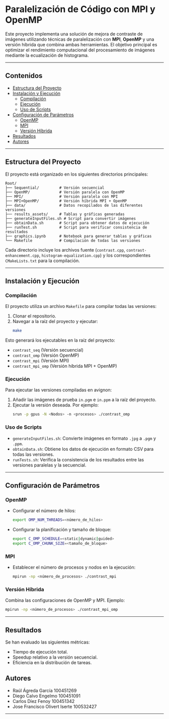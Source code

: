 # Paralelización de Código con MPI y OpenMP

Este proyecto implementa una solución de mejora de contraste de imágenes utilizando técnicas de paralelización con **MPI**, **OpenMP** y una versión híbrida que combina ambas herramientas. El objetivo principal es optimizar el rendimiento computacional del procesamiento de imágenes mediante la ecualización de histograma.

---

## Contenidos
- [Estructura del Proyecto](#estructura-del-proyecto)
- [Instalación y Ejecución](#instalación-y-ejecución)
   - [Compilación](#compilación)
   - [Ejecución](#ejecución)
   - [Uso de Scripts](#uso-de-scripts)
- [Configuración de Parámetros](#configuración-de-parámetros)
   - [OpenMP](#openmp)
   - [MPI](#mpi)
   - [Versión Híbrida](#versión-híbrida)
- [Resultados](#resultados)
- [Autores](#autores)

---

## Estructura del Proyecto

El proyecto está organizado en los siguientes directorios principales:

```plaintext
Root/
├── Sequential/         # Versión secuencial
├── OpenMP/             # Versión paralela con OpenMP
├── MPI/                # Versión paralela con MPI
├── MPI+OpenMP/         # Versión híbrida MPI + OpenMP
├── data/               # Datos recopilados de las diferentes versiones
├── results_assets/     # Tablas y gráficas generadas
├── generateInputFiles.sh # Script para convertir imágenes
├── obtainData.sh       # Script para obtener datos de ejecución
├── runTest.sh          # Script para verificar consistencia de resultados
├── graphics.ipynb      # Notebook para generar tablas y gráficas
└── Makefile            # Compilación de todas las versiones
```

Cada directorio incluye los archivos fuente (`contrast.cpp`, `contrast-enhancement.cpp`, `histogram-equalization.cpp`) y los correspondientes `CMakeLists.txt` para la compilación.

---

## Instalación y Ejecución

### Compilación
El proyecto utiliza un archivo `Makefile` para compilar todas las versiones:

1. Clonar el repositorio.
2. Navegar a la raíz del proyecto y ejecutar:
   ```bash
   make
   ```

Esto generará los ejecutables en la raíz del proyecto:
- `contrast_seq` (Versión secuencial)
- `contrast_omp` (Versión OpenMP)
- `contrast_mpi` (Versión MPI)
- `contrast_mpi_omp` (Versión híbrida MPI + OpenMP)

### Ejecución
Para ejecutar las versiones compiladas en avignon:

1. Añadir las imágenes de prueba `in.pgm` e `in.ppm` a la raíz del proyecto.
2. Ejecutar la versión deseada. Por ejemplo:
   ```bash
   srun -p gpus -N <Nodos> -n <procesos> ./contrast_omp
   ```

### Uso de Scripts
- `generateInputFiles.sh`: Convierte imágenes en formato `.jpg` a `.pgm` y `.ppm`.
- `obtainData.sh`: Obtiene los datos de ejecución en formato CSV para todas las versiones.
- `runTests.sh`: Verifica la consistencia de los resultados entre las versiones paralelas y la secuencial.

---

## Configuración de Parámetros

### OpenMP
- Configurar el número de hilos:
  ```bash
  export OMP_NUM_THREADS=<número_de_hilos>
  ```
- Configurar la planificación y tamaño de bloque:
  ```bash
  export C_OMP_SCHEDULE=<static|dynamic|guided>
  export C_OMP_CHUNK_SIZE=<tamaño_de_bloque>
  ```

### MPI
- Establecer el número de procesos y nodos en la ejecución:
  ```bash
  mpirun -np <número_de_procesos> ./contrast_mpi
  ```

### Versión Híbrida
Combina las configuraciones de OpenMP y MPI. Ejemplo:
```bash
mpirun -np <número_de_procesos> ./contrast_mpi_omp
```

---

## Resultados

Se han evaluado las siguientes métricas:
- Tiempo de ejecución total.
- Speedup relativo a la versión secuencial.
- Eficiencia en la distribución de tareas.


## Autores
- Raúl Ágreda García 100451269
- Diego Calvo Engelmo 100451091
- Carlos Díez Fenoy 100451342
- Jose Francisco Olivert Iserte 100532427
---
